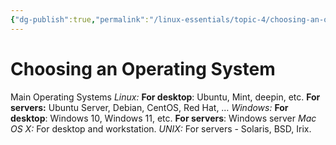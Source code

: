 ```yaml
---
{"dg-publish":true,"permalink":"/linux-essentials/topic-4/choosing-an-operating-system/"}
---
```


# Choosing an Operating System
Main Operating Systems
_Linux:_
	**For desktop**: Ubuntu, Mint, deepin, etc.
	**For servers:** Ubuntu Server, Debian, CentOS, Red Hat, …
_Windows:_
	**For desktop**: Windows 10, Windows 11, etc.
	**For servers**: Windows server
_Mac OS X:_ For desktop and workstation.
_UNIX:_ For servers - Solaris, BSD, Irix.
